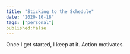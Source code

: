 ```yaml
---
title: "Sticking to the Schedule"
date: "2020-10-18"
tags: ["personal"]
published:false
---
```


Once I get started, I keep at it. Action motivates.
